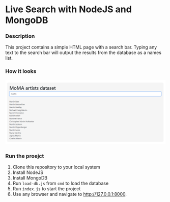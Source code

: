 # Live Search with NodeJS and MongoDB

### Description

This project contains a simple HTML page with a search bar.
Typing any text to the search bar will output the results from the database as a names list.

### How it looks

![Screenshot](/public/Screenshot.png)

### Run the proejct

1. Clone this repository to your local system
2. Install NodeJS
3. Install MongoDB
4. Run `load-db.js` from `cmd` to load the database
5. Run `index.js` to start the project
6. Use any browser and navigate to http://127.0.0.1:8000.

